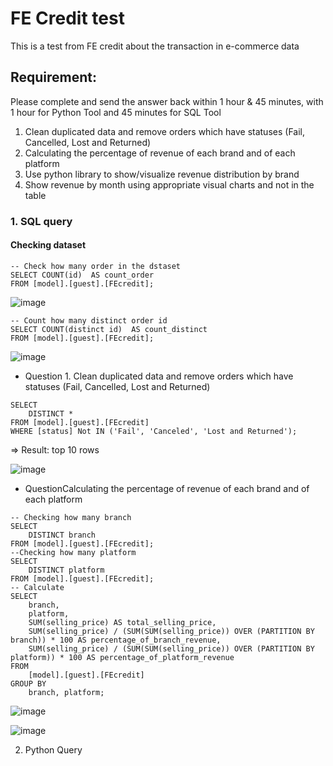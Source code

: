 # FE Credit test
This is a test from FE credit about the transaction in e-commerce data

## Requirement: 
Please complete and send the answer back within 1 hour & 45 minutes, with 1 hour for Python Tool and 45 minutes for SQL Tool
1. Clean duplicated data and remove orders which have statuses (Fail, Cancelled, Lost and Returned)
2. Calculating the percentage of revenue of each brand and of each platform
3. Use python library to show/visualize revenue distribution by brand
4. Show revenue by month using appropriate visual charts and not in the table

### 1. SQL query 

#### Checking dataset

````
-- Check how many order in the dstaset
SELECT COUNT(id)  AS count_order
FROM [model].[guest].[FEcredit];
````
![image](https://github.com/ThuHuong-Gina/FE-_Credit_test/assets/141025228/b457adf6-ac8b-4e69-baef-dd3376cff81d)

```
-- Count how many distinct order id
SELECT COUNT(distinct id)  AS count_distinct
FROM [model].[guest].[FEcredit];
```
![image](https://github.com/ThuHuong-Gina/FE-_Credit_test/assets/141025228/136d7190-ac5b-4bc8-89fd-8d38b0df4785)

* Question 1. Clean duplicated data and remove orders which have statuses (Fail, Cancelled, Lost and Returned)
```
SELECT 
    DISTINCT *
FROM [model].[guest].[FEcredit]
WHERE [status] Not IN ('Fail', 'Canceled', 'Lost and Returned');
```
=> Result: top 10 rows 

![image](https://github.com/ThuHuong-Gina/FE-_Credit_test/assets/141025228/07bcc9f1-638a-4e01-99c9-fbaeda5af300)

* QuestionCalculating the percentage of revenue of each brand and of each platform
  
```
-- Checking how many branch
SELECT 
    DISTINCT branch
FROM [model].[guest].[FEcredit];
--Checking how many platform
SELECT 
    DISTINCT platform
FROM [model].[guest].[FEcredit];
-- Calculate 
SELECT
    branch,
    platform,
    SUM(selling_price) AS total_selling_price,
    SUM(selling_price) / (SUM(SUM(selling_price)) OVER (PARTITION BY branch)) * 100 AS percentage_of_branch_revenue,
    SUM(selling_price) / (SUM(SUM(selling_price)) OVER (PARTITION BY platform)) * 100 AS percentage_of_platform_revenue
FROM
    [model].[guest].[FEcredit]
GROUP BY
    branch, platform;
```
![image](https://github.com/ThuHuong-Gina/FE-_Credit_test/assets/141025228/f00bd2ac-60b4-4018-ae5d-cffc364c46a7)

![image](https://github.com/ThuHuong-Gina/FE-_Credit_test/assets/141025228/b0f8fa0e-9d2c-43d7-a25e-9c238a84a354)

2. Python Query 

